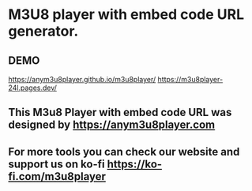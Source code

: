 # M3U8 player with embed code URL generator.

## DEMO 
https://anym3u8player.github.io/m3u8player/
https://m3u8player-24l.pages.dev/

## This M3u8 Player with embed code URL was designed by https://anym3u8player.com
## For more tools you can check our website and support us on ko-fi https://ko-fi.com/m3u8player
